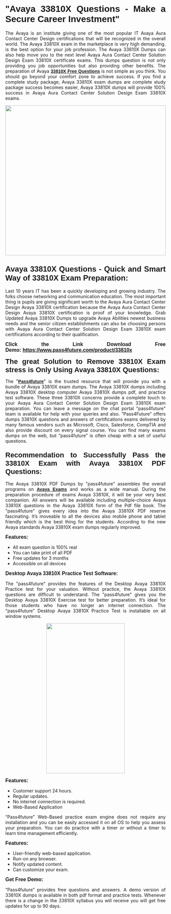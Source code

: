 
<h1 style="text-align: justify;"><span style="font-family:Tahoma,Geneva,sans-serif;"><strong>"Avaya 33810X Questions - Make a Secure Career Investment"</strong></span></h1>

<p style="text-align: justify;">The Avaya is an institute giving one of the most popular IT Avaya Aura Contact Center Design certifications that will be recognized in the overall world. The Avaya 33810X exam in the marketplace is very high demanding. is the best option for your job profession. The Avaya 33810X Dumps can also help move you to the next level Avaya Aura Contact Center Solution Design Exam 33810X certificate exams. This dumps question is not only providing you job opportunities but also providing other benefits. The preparation of Avaya <span style="font-family:Tahoma,Geneva,sans-serif;"><strong><a href="https://www.pass4future.com/questions/avaya/33810x">33810X Free Questions</a></strong></span> is not simple as you think. You should go beyond your comfort zone to achieve success. If you find a complete study package, Avaya 33810X exam dumps are complete study package success becomes easier, Avaya 33810X dumps will provide 100% success in Avaya Aura Contact Center Solution Design Exam 33810X exams.</p>

<p style="text-align: justify;"><a href="https://www.pass4future.com/product/33810x"><img alt="" src="https://lh3.googleusercontent.com/pw/AM-JKLVhEO4I138wJzOepD3laGU-R1M7eT-OTYdow6pCESip26lSeaxxzS9BVWUKuzj1e3L_MoxCfVgBEvV8ODwl1LGzlZbt6HJm3NXXplPwnYiBfuYM_eQCcVVRMaAwHdsl3AhHOZS-up7mzwmd4i4EpEGq=w1112-h625-no?authuser=0" style="width: 100%; height: 470px;" /></a></p>

<h2 style="text-align: justify;"><span style="font-size:24px;"><strong><span style="font-family:Tahoma,Geneva,sans-serif;">Avaya 33810X Questions - Quick and Smart Way of 33810X Exam Preparation:</span></strong></span></h2>

<p style="text-align: justify;">Last 10 years IT has been a quickly developing and growing industry. The folks choose networking and communication education. The most important thing is pupils are giving significant worth to the Avaya Aura Contact Center Design Avaya 33810X certification because the Avaya Aura Contact Center Design Avaya 33810X certification is proof of your knowledge. Grab Updated Avaya 33810X Dumps to upgrade Avaya Abilities newest business needs and the senior citizen establishments can also be choosing persons with Avaya Aura Contact Center Solution Design Exam 33810X exam certifications according to their qualification.</p>

<p style="text-align: justify;"><strong><span style="font-family:Lucida Sans Unicode,Lucida Grande,sans-serif;"><span style="font-size:16px;">Click the Link Download Free Demo: <a href="https://www.pass4future.com/product/33810x">https://www.pass4future.com/product/33810x</a></span></span></strong></p>

<p style="text-align: justify;"><strong><span style="font-size:22px;"><span style="font-family:Tahoma,Geneva,sans-serif;">The great Solution to Remove 33810X Exam stress is Only Using Avaya 33810X Questions:</span></span></strong></p>

<p style="text-align: justify;">The "<span style="font-family:Lucida Sans Unicode,Lucida Grande,sans-serif;"><a href="https://www.pass4future.com/"><strong>Pass4future</strong></a></span>" is the trusted resource that will provide you with a bundle of Avaya 33810X exam dumps. The Avaya 33810X dumps including Avaya 33810X desktop computer Avaya 33810X dumps pdf, and practice test software. These three 33810X concerns provide a complete touch to your Avaya Aura Contact Center Solution Design Exam 33810X exam preparation. You can leave a message on the chat portal "pass4future" team is available for help with your queries and also. “Pass4Future” offers dumps 33810X questions and answers of certifications exams delivered by many famous vendors such as Microsoft, Cisco, Salesforce, CompTIA and also provide discount on every signal course. You can find many exams dumps on the web, but “pass4future” is often cheap with a set of useful questions.</p>

<h3 style="text-align: justify;"><span style="font-size:22px;"><strong><span style="font-family:Tahoma,Geneva,sans-serif;">Recommendation to Successfully Pass the 33810X Exam with Avaya 33810X PDF Questions:</span></strong></span></h3>

<p style="text-align: justify;">The Avaya 33810X PDF Dumps by "pass4future" assembles the overall programs on <span style="font-family:Lucida Sans Unicode,Lucida Grande,sans-serif;"><strong><a href="https://www.pass4future.com/avaya">Avaya Exams</a></strong></span> and works as a wide manual. During the preparation procedure of exams Avaya 33810X, it will be your very best companion. All answers will be available including multiple-choice Avaya 33810X questions in the Avaya 33810X form of the Pdf file book. The "pass4future" gives every idea into the Avaya 33810X PDF reserve fascinating. It’s moveable to all the devices also mobile phone and tablet friendly which is the best thing for the students. According to the new Avaya standards Avaya 33810X exam dumps regularly improved.</p>

<p style="text-align: justify;"><span style="font-family:Lucida Sans Unicode,Lucida Grande,sans-serif;"><span style="font-size:16px;"><strong>Features:</strong></span></span></p>

<ul>
	<li style="text-align: justify;">All exam question is 100% real</li>
	<li style="text-align: justify;">You can take print of all PDF</li>
	<li style="text-align: justify;">Free updates for 3 months </li>
	<li style="text-align: justify;">Accessible on all devices</li>
</ul>

<p style="text-align: justify;"><span style="font-family:Tahoma,Geneva,sans-serif;"><span style="font-size:16px;"><strong>Desktop Avaya 33810X Practice Test Software:</strong></span></span></p>

<p style="text-align: justify;">The "pass4future" provides the features of the Desktop Avaya 33810X Practice test for your valuation. Without practice, the Avaya 33810X questions are difficult to understand. The "pass4future" gives you the Desktop Avaya 33810X Exercise test for better preparation. It’s ideal for those students who have no longer an internet connection. The "pass4future" Desktop Avaya 33810X Practice Test is installable on all window systems.</p>

<p style="text-align: center;"><a href="https://www.pass4future.com/product/33810x"><img alt="" src="https://lh3.googleusercontent.com/pw/AM-JKLV3yUm3jiqqIo1xIsj1VJ_UeysYexQY-pRYO0rIFl3vg11QZioN-gzffpw2AfKqFynWuvoXOreWrWS0swpr4xmOSWfwII2jvatteuqrfxiWGFBSHPiZUCoi33jqeymK5dmu-0enyX6tayRCAMHw05jv=s625-no?authuser=0" style="width: 70%; height: 470px;" /></a></p>

<p style="text-align: justify;"><span style="font-size:16px;"><span style="font-family:Lucida Sans Unicode,Lucida Grande,sans-serif;"><strong>Features:</strong></span></span></p>

<ul>
	<li style="text-align: justify;">Customer support 24 hours. </li>
	<li style="text-align: justify;">Regular updates. </li>
	<li style="text-align: justify;">No internet connection is required.</li>
	<li style="text-align: justify;">Web-Based Application</li>
</ul>

<p style="text-align: justify;">“Pass4future” Web-Based practice exam engine does not require any installation and you can be easily accessed it on all OS to help you assess your preparation. You can do practice with a timer or without a timer to learn time management efficiently.</p>

<p style="text-align: justify;"><strong><span style="font-size:16px;"><span style="font-family:Lucida Sans Unicode,Lucida Grande,sans-serif;">Features:</span></span></strong></p>

<ul>
	<li style="text-align: justify;">User-friendly web-based application.</li>
	<li style="text-align: justify;">Run-on any browser. </li>
	<li style="text-align: justify;">Notify updated content.</li>
	<li style="text-align: justify;">Can customize your exam.</li>
</ul>

<p style="text-align: justify;"><span style="font-size:16px;"><span style="font-family:Lucida Sans Unicode,Lucida Grande,sans-serif;"><strong>Get Free Demo:</strong></span></span></p>

<p style="text-align: justify;">“Pass4future” provides free questions and answers. A demo version of 33810X dumps is available in both pdf format and practice tests. Whenever there is a change in the 33810X syllabus you will receive you will get free updates for up to 90 days. </p>
